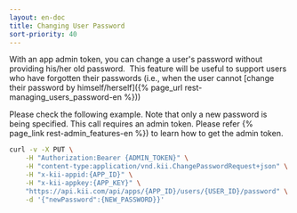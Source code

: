 ```yaml
---
layout: en-doc
title: Changing User Password
sort-priority: 40
---
```

 With an app admin token, you can change a user's password without providing his/her old password. &nbsp;This feature will be useful to support users who have forgotten their passwords (i.e., when the user cannot [change their password by himself/herself]({% page_url rest-managing_users_password-en %}))

Please check the following example.  Note that only a new password is being specified.  This call requires an admin token.  Please refer {% page_link rest-admin_features-en %}) to learn how to get the admin token.

```sh
curl -v -X PUT \
    -H "Authorization:Bearer {ADMIN_TOKEN}" \
    -H "content-type:application/vnd.kii.ChangePasswordRequest+json" \
    -H "x-kii-appid:{APP_ID}" \
    -H "x-kii-appkey:{APP_KEY}" \
    "https://api.kii.com/api/apps/{APP_ID}/users/{USER_ID}/password" \
    -d '{"newPassword":{NEW_PASSWORD}}'
```
